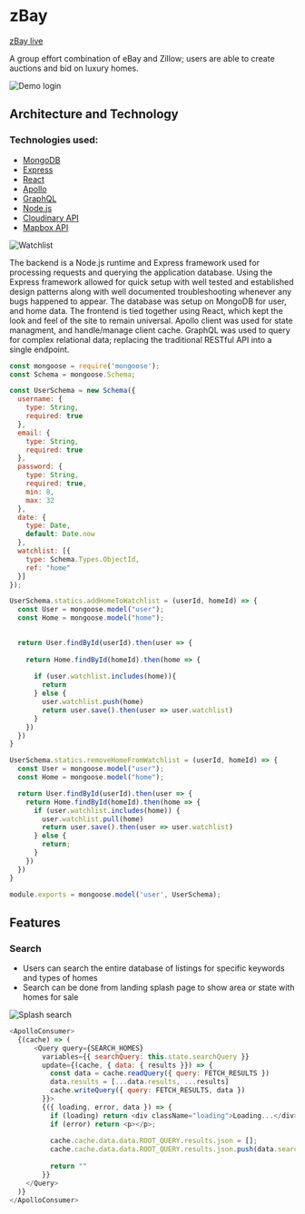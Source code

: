 # zBay

 [zBay live](https://the-zbay.herokuapp.com/)

A group effort combination of eBay and Zillow; users are able to create auctions and bid on luxury homes.

<div><img src="https://github.com/ivopavlov87/zBay/blob/heroku-deployment/ModalGif.gif" alt="Demo login" /></div>

## Architecture and Technology


### Technologies used: 
* [MongoDB](https://www.mongodb.com/)
* [Express](https://expressjs.com/)
* [React](https://reactjs.org/)
* [Apollo](https://www.apollographql.com/)
* [GraphQL](https://graphql.org/)
* [Node.js](https://nodejs.org/)
* [Cloudinary API](https://cloudinary.com/)
* [Mapbox API](https://www.mapbox.com/)

<div><img src="https://github.com/ivopavlov87/zBay/blob/master/MapBidWatchlistGif.gif" alt="Watchlist" /></div>

The backend is a Node.js runtime and Express framework used for processing requests and querying the application database. Using the Express framework allowed for quick setup with well tested and established design patterns along with well documented troubleshooting whenever any bugs happened to appear. The database was setup on MongoDB for user, and home data. The frontend is tied together using React, which kept the look and feel of the site to remain universal. Apollo client was used for state managment, and handle/manage client cache. GraphQL was used to query for complex relational data; replacing the traditional RESTful API into a single endpoint.

```javascript
const mongoose = require('mongoose');
const Schema = mongoose.Schema;

const UserSchema = new Schema({
  username: {
    type: String,
    required: true
  },
  email: {
    type: String,
    required: true
  },
  password: {
    type: String,
    required: true,
    min: 8,
    max: 32
  },
  date: {
    type: Date,
    default: Date.now
  },
  watchlist: [{
    type: Schema.Types.ObjectId,
    ref: "home"
  }]
});

UserSchema.statics.addHomeToWatchlist = (userId, homeId) => {
  const User = mongoose.model("user");
  const Home = mongoose.model("home");
  

  return User.findById(userId).then(user => {
    
    return Home.findById(homeId).then(home => {
      
      if (user.watchlist.includes(home)){
        return 
      } else {
        user.watchlist.push(home)
        return user.save().then(user => user.watchlist)
      }
    })
  })
}

UserSchema.statics.removeHomeFromWatchlist = (userId, homeId) => {
  const User = mongoose.model("user");
  const Home = mongoose.model("home");

  return User.findById(userId).then(user => {
    return Home.findById(homeId).then(home => {
      if (user.watchlist.includes(home)) {
        user.watchlist.pull(home)
        return user.save().then(user => user.watchlist)
      } else {
        return;
      }
    })
  })
}

module.exports = mongoose.model('user', UserSchema);
```

## Features

### Search

* Users can search the entire database of listings for specific keywords and types of homes
* Search can be done from landing splash page to show area or state with homes for sale

<div><img src="https://github.com/ivopavlov87/zBay/blob/master/SplashSearchGif.gif" alt="Splash search" /></div>

```javascript
<ApolloConsumer>
  {(cache) => (
      <Query query={SEARCH_HOMES} 
        variables={{ searchQuery: this.state.searchQuery }}
        update={(cache, { data: { results }}) => {
          const data = cache.readQuery({ query: FETCH_RESULTS })
          data.results = [...data.results, ...results]
          cache.writeQuery({ query: FETCH_RESULTS, data })
        }}>
        {({ loading, error, data }) => {
          if (loading) return <div className="loading">Loading...</div>;
          if (error) return <p></p>;
  
          cache.cache.data.data.ROOT_QUERY.results.json = [];
          cache.cache.data.data.ROOT_QUERY.results.json.push(data.searchHomes);
  
          return ""
        }}
    </Query>
  )}
</ApolloConsumer>
```